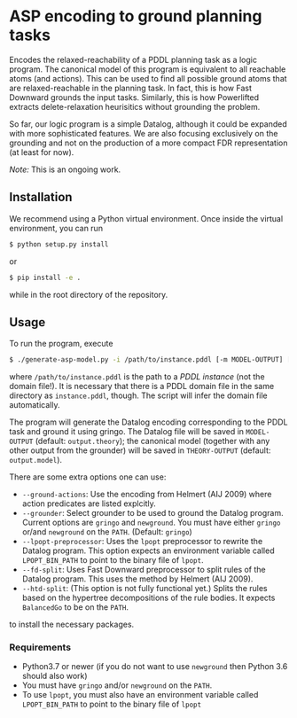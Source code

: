 # ASP encoding to ground planning tasks

Encodes the relaxed-reachability of a PDDL planning task as a logic program. The
canonical model of this program is equivalent to all reachable atoms (and
actions). This can be used to find all possible ground atoms that are
relaxed-reachable in the planning task. In fact, this is how Fast Downward
grounds the input tasks. Similarly, this is how Powerlifted extracts
delete-relaxation heurisitics without grounding the problem.

So far, our logic program is a simple Datalog, although it could be expanded
with more sophisticated features. We are also focusing exclusively on the
grounding and not on the production of a more compact FDR representation (at
least for now).

*Note:* This is an ongoing work.

## Installation

We recommend using a Python virtual environment. Once inside the virtual
environment, you can run

```bash
$ python setup.py install
```

or

```bash
$ pip install -e .
```

while in the root directory of the repository.

## Usage

To run the program, execute

```bash
$ ./generate-asp-model.py -i /path/to/instance.pddl [-m MODEL-OUTPUT] [-t THEORY-OUTPUT]
```

where `/path/to/instance.pddl` is the path to a *PDDL instance* (not the domain
file!). It is necessary that there is a PDDL domain file in the same directory
as `instance.pddl`, though. The script will infer the domain file automatically.

The program will generate the Datalog encoding corresponding to the PDDL task
and ground it using gringo. The Datalog file will be saved in `MODEL-OUTPUT`
(default: `output.theory`); the canonical model (together with any other output
from the grounder) will be saved in `THEORY-OUTPUT` (default: `output.model`).

There are some extra options one can use:

- `--ground-actions`: Use the encoding from Helmert (AIJ 2009) where action
  predicates are listed explcitly.
- `--grounder`: Select grounder to be used to ground the Datalog
  program. Current options are `gringo` and `newground`. You must have either
  `gringo` or/and `newground` on the `PATH`. (Default: `gringo`)
- `--lpopt-preprocessor`: Uses the `lpopt` preprocessor to rewrite the Datalog
  program. This option expects an environment variable called `LPOPT_BIN_PATH`
  to point to the binary file of `lpopt`.
- `--fd-split`: Uses Fast Downward preprocessor to split rules of the Datalog
  program. This uses the method by Helmert (AIJ 2009).
- `--htd-split`: (This option is not fully functional yet.) Splits the rules
  based on the hypertree decompositions of the rule bodies. It expects
  `BalancedGo` to be on the `PATH`.

to install the necessary packages.


### Requirements

- Python3.7 or newer (if you do not want to use `newground` then Python 3.6
  should also work)
- You must have `gringo` and/or `newground` on the `PATH`.
- To use `lpopt`, you must also have an environment variable called
  `LPOPT_BIN_PATH` to point to the binary file of `lpopt`
